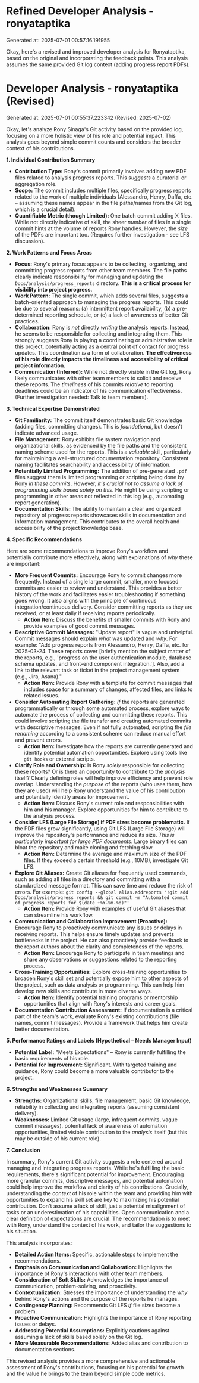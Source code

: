 # Refined Developer Analysis - ronyataptika
Generated at: 2025-07-01 00:57:16.191955

Okay, here's a revised and improved developer analysis for Ronyataptika, based on the original and incorporating the feedback points. This analysis assumes the same provided Git log context (adding progress report PDFs).

# Developer Analysis - ronyataptika (Revised)
Generated at: 2025-07-01 00:55:37.223342 (Revised: 2025-07-02)

Okay, let's analyze Rony Sinaga's Git activity based on the provided log, focusing on a more holistic view of his role and potential impact.  This analysis goes beyond simple commit counts and considers the broader context of his contributions.

**1. Individual Contribution Summary**

*   **Contribution Type:** Rony's commit primarily involves adding new PDF files related to analysis progress reports. This *suggests* a curatorial or aggregation role.
*   **Scope:** The commit includes multiple files, specifically progress reports related to the work of multiple individuals (Alessandro, Henry, Daffa, etc. – assuming these names appear in the file paths/names from the Git log, which is a crucial detail).
*   **Quantifiable Metric (though Limited):** One batch commit adding X files. While not directly indicative of skill, the sheer *number* of files in a single commit hints at the volume of reports Rony handles. However, the *size* of the PDFs are important too. (Requires further investigation - see LFS discussion).

**2. Work Patterns and Focus Areas**

*   **Focus:** Rony's primary focus appears to be collecting, organizing, and committing progress reports from other team members. The file paths clearly indicate responsibility for managing and updating the `Docs/analysis/progress_reports` directory. **This is a critical process for visibility into project progress.**
*   **Work Pattern:** The single commit, which adds several files, suggests a batch-oriented approach to managing the progress reports.  This could be due to several reasons: (a) intermittent report availability, (b) a pre-determined reporting schedule, or (c) a lack of awareness of better Git practices.
*   **Collaboration:** Rony is *not* directly *writing* the analysis reports. Instead, he seems to be responsible for collecting and integrating them. This strongly suggests Rony is playing a coordinating or administrative role in this project, potentially acting as a central point of contact for progress updates. This coordination *is* a form of collaboration. **The effectiveness of his role directly impacts the timeliness and accessibility of critical project information.**
*   **Communication (Inferred):** While not directly visible in the Git log, Rony likely communicates with other team members to solicit and receive these reports. The *timeliness* of his commits *relative* to reporting deadlines could be an indicator of his communication effectiveness. (Further investigation needed: Talk to team members).

**3. Technical Expertise Demonstrated**

*   **Git Familiarity:** The commit itself demonstrates basic Git knowledge (adding files, committing changes). This is *foundational*, but doesn't indicate advanced usage.
*   **File Management:** Rony exhibits file system navigation and organizational skills, as evidenced by the file paths and the consistent naming scheme used for the reports. This is a *valuable* skill, particularly for maintaining a well-structured documentation repository. Consistent naming facilitates searchability and accessibility of information.
*   **Potentially Limited Programming:** The addition of pre-generated `.pdf` files suggest there is limited programming or scripting being done by Rony *in these commits*. However, *it's crucial not to assume a lack of programming skills based solely on this*. He might be using scripting or programming in other areas not reflected in this log (e.g., automating report generation).
*   **Documentation Skills:** The ability to maintain a clear and organized repository of progress reports showcases skills in documentation and information management. This contributes to the overall health and accessibility of the project knowledge base.

**4. Specific Recommendations**

Here are some recommendations to improve Rony's workflow and potentially contribute more effectively, along with explanations of *why* these are important:

*   **More Frequent Commits:** Encourage Rony to commit changes more frequently. Instead of a single large commit, smaller, more focused commits are easier to review and understand. This provides a better history of the work and facilitates easier troubleshooting if something goes wrong. It also aligns with the principle of continuous integration/continuous delivery. Consider committing reports as they are received, or at least daily if receiving reports periodically.
    *   **Action Item:** Discuss the benefits of smaller commits with Rony and provide examples of good commit messages.
*   **Descriptive Commit Messages:** "Update report" is vague and unhelpful. Commit messages should explain *what* was updated and *why*. For example: "Add progress reports from Alessandro, Henry, Daffa, etc. for 2025-03-24. These reports cover [briefly mention the subject matter of the reports, e.g., 'progress on the user authentication module, database schema updates, and front-end component integration.']. Also, add a link to the relevant task or ticket in the project management system (e.g., Jira, Asana)."
    *   **Action Item:** Provide Rony with a template for commit messages that includes space for a summary of changes, affected files, and links to related issues.
*   **Consider Automating Report Gathering:** *If* the reports are generated programmatically or through some automated process, explore ways to automate the process of collecting and committing these reports. This could involve scripting the file transfer and creating automated commits with descriptive messages. Even if not fully automated, scripting the *file renaming* according to a consistent scheme can reduce manual effort and prevent errors.
    *   **Action Item:** Investigate how the reports are currently generated and identify potential automation opportunities. Explore using tools like `git hooks` or external scripts.
*   **Clarify Role and Ownership:** Is Rony *solely* responsible for collecting these reports? Or is there an opportunity to contribute to the *analysis* itself? Clearly defining roles will help improve efficiency and prevent role overlap. Understanding the *purpose* of the reports (who uses them, how they are used) will help Rony understand the value of his contribution and potentially identify areas for improvement.
    *   **Action Item:** Discuss Rony's current role and responsibilities with him and his manager. Explore opportunities for him to contribute to the analysis process.
*   **Consider LFS (Large File Storage) if PDF sizes become problematic.** If the PDF files grow significantly, using Git LFS (Large File Storage) will improve the repository's performance and reduce its size. *This is particularly important for large PDF documents*. Large binary files can bloat the repository and make cloning and fetching slow.
    *   **Action Item:** Determine the average and maximum size of the PDF files. If they exceed a certain threshold (e.g., 10MB), investigate Git LFS.
*   **Explore Git Aliases:** Create Git aliases for frequently used commands, such as adding all files in a directory and committing with a standardized message format. This can save time and reduce the risk of errors. For example: `git config --global alias.addreports '!git add Docs/analysis/progress_reports && git commit -m "Automated commit of progress reports for $(date +%Y-%m-%d)"'`
    *   **Action Item:** Provide Rony with examples of useful Git aliases that can streamline his workflow.
*   **Communication and Collaboration Improvement (Proactive):** Encourage Rony to proactively communicate any issues or delays in receiving reports. This helps ensure timely updates and prevents bottlenecks in the project. He can also proactively provide feedback to the report authors about the clarity and completeness of the reports.
    *   **Action Item:** Encourage Rony to participate in team meetings and share any observations or suggestions related to the reporting process.
*   **Cross-Training Opportunities:** Explore cross-training opportunities to broaden Rony's skill set and potentially expose him to other aspects of the project, such as data analysis or programming. This can help him develop new skills and contribute in more diverse ways.
    *   **Action Item:** Identify potential training programs or mentorship opportunities that align with Rony's interests and career goals.
*   **Documentation Contribution Assessment:** If documentation is a critical part of the team's work, evaluate Rony's existing contributions (file names, commit messages). Provide a framework that helps him create better documentation.

**5. Performance Ratings and Labels (Hypothetical – Needs Manager Input)**

*   **Potential Label:** "Meets Expectations" – Rony is currently fulfilling the basic requirements of his role.
*   **Potential for Improvement:** Significant. With targeted training and guidance, Rony could become a more valuable contributor to the project.

**6. Strengths and Weaknesses Summary**

*   **Strengths:** Organizational skills, file management, basic Git knowledge, reliability in collecting and integrating reports (assuming consistent delivery).
*   **Weaknesses:** Limited Git usage (large, infrequent commits, vague commit messages), potential lack of awareness of automation opportunities, limited visible contribution to the *analysis* itself (but this may be outside of his current role).

**7. Conclusion**

In summary, Rony's current Git activity suggests a role centered around managing and integrating progress reports. While he's fulfilling the basic requirements, there's significant potential for improvement. Encouraging more granular commits, descriptive messages, and potential automation could help improve the workflow and clarity of his contributions. Crucially, understanding the *context* of his role within the team and providing him with opportunities to expand his skill set are key to maximizing his potential contribution. Don't assume a lack of skill, just a potential misalignment of tasks or an underestimation of his capabilities. Open communication and a clear definition of expectations are crucial. The recommendation is to meet with Rony, understand the context of his work, and tailor the suggestions to his situation.

This analysis incorporates:

*   **Detailed Action Items:** Specific, actionable steps to implement the recommendations.
*   **Emphasis on Communication and Collaboration:** Highlights the importance of Rony's interactions with other team members.
*   **Consideration of Soft Skills:**  Acknowledges the importance of communication, problem-solving, and proactivity.
*   **Contextualization:** Stresses the importance of understanding the *why* behind Rony's actions and the purpose of the reports he manages.
*   **Contingency Planning:** Recommends Git LFS *if* file sizes become a problem.
*   **Proactive Communication:** Highlights the importance of Rony reporting issues or delays.
*   **Addressing Potential Assumptions:** Explicitly cautions against assuming a lack of skills based solely on the Git log.
*   **More Measurable Recommendations:** Added alias and contribution to documentation sections.

This revised analysis provides a more comprehensive and actionable assessment of Rony's contributions, focusing on his potential for growth and the value he brings to the team beyond simple code metrics.

